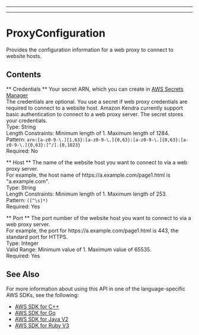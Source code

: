 --------

--------

# ProxyConfiguration<a name="API_ProxyConfiguration"></a>

Provides the configuration information for a web proxy to connect to website hosts\.

## Contents<a name="API_ProxyConfiguration_Contents"></a>

 ** Credentials **   <a name="Kendra-Type-ProxyConfiguration-Credentials"></a>
Your secret ARN, which you can create in [AWS Secrets Manager](https://docs.aws.amazon.com/secretsmanager/latest/userguide/intro.html)   
The credentials are optional\. You use a secret if web proxy credentials are required to connect to a website host\. Amazon Kendra currently support basic authentication to connect to a web proxy server\. The secret stores your credentials\.  
Type: String  
Length Constraints: Minimum length of 1\. Maximum length of 1284\.  
Pattern: `arn:[a-z0-9-\.]{1,63}:[a-z0-9-\.]{0,63}:[a-z0-9-\.]{0,63}:[a-z0-9-\.]{0,63}:[^/].{0,1023}`   
Required: No

 ** Host **   <a name="Kendra-Type-ProxyConfiguration-Host"></a>
The name of the website host you want to connect to via a web proxy server\.  
For example, the host name of https://a\.example\.com/page1\.html is "a\.example\.com"\.  
Type: String  
Length Constraints: Minimum length of 1\. Maximum length of 253\.  
Pattern: `([^\s]*)`   
Required: Yes

 ** Port **   <a name="Kendra-Type-ProxyConfiguration-Port"></a>
The port number of the website host you want to connect to via a web proxy server\.   
For example, the port for https://a\.example\.com/page1\.html is 443, the standard port for HTTPS\.  
Type: Integer  
Valid Range: Minimum value of 1\. Maximum value of 65535\.  
Required: Yes

## See Also<a name="API_ProxyConfiguration_SeeAlso"></a>

For more information about using this API in one of the language\-specific AWS SDKs, see the following:
+  [ AWS SDK for C\+\+](https://docs.aws.amazon.com/goto/SdkForCpp/kendra-2019-02-03/ProxyConfiguration) 
+  [ AWS SDK for Go](https://docs.aws.amazon.com/goto/SdkForGoV1/kendra-2019-02-03/ProxyConfiguration) 
+  [ AWS SDK for Java V2](https://docs.aws.amazon.com/goto/SdkForJavaV2/kendra-2019-02-03/ProxyConfiguration) 
+  [ AWS SDK for Ruby V3](https://docs.aws.amazon.com/goto/SdkForRubyV3/kendra-2019-02-03/ProxyConfiguration) 
